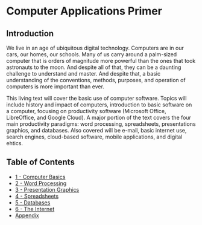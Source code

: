 # Computer Applications Primer

## Introduction

We live in an age of ubiquitous digital technology. Computers are in our cars, our homes, our schools. Many of us carry around a palm-sized computer that is orders of magnitude more powerful than the ones that took astronauts to the moon. And despite all of that, they can be a daunting challenge to understand and master. And despite that, a basic understanding of the conventions, methods, purposes, and operation of computers is more important than ever.

This living text will cover the basic use of computer software. Topics will include history and impact of computers, introduction to basic software on a computer, focusing on productivity software \(Microsoft Office, LibreOffice, and Google Cloud\). A major portion of the text covers the four main productivity paradigms: word processing, spreadsheets, presentations graphics, and databases. Also covered will be e-mail, basic internet use, search engines, cloud-based software, mobile applications, and digital ehtics.

## Table of Contents

* [1 - Computer Basics](ch1-computer-basics/basics.md)
* [2 - Word Processing](ch2-word-processing/introduction.md)
* [3 - Presentation Graphics](ch3-presentation/introduction.md)
* [4 - Spreadsheets](ch4-spreadsheets/introduction.md)
* [5 - Databases](ch5-databases/introduction.md)
* [6 - The Internet](ch6-internet/introduction.md)
* [Appendix](appendix/introduction.md)
